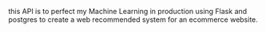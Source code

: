 this API  is to perfect my Machine Learning in production using Flask and postgres to create a web recommended system for an ecommerce website.
